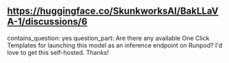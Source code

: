 ## https://huggingface.co/SkunkworksAI/BakLLaVA-1/discussions/6

contains_question: yes
question_part: Are there any available One Click Templates for launching this model as an inference endpoint on Runpod? I'd love to get this self-hosted. Thanks!
